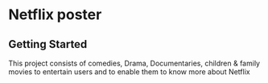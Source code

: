 # Netflix poster

## Getting Started
This project consists of comedies, Drama, Documentaries, children & family movies to entertain users and to enable them to know more about Netflix


